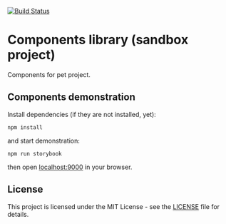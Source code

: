 [![Build Status](https://travis-ci.org/akuskis/components-library.svg?branch=master)](https://travis-ci.org/akuskis/components-library)

# Components library (sandbox project)

Components for pet project.

## Components demonstration

Install dependencies (if they are not installed, yet):

`npm install`

and start demonstration:

`npm run storybook`

then open [localhost:9000](http://127.0.0.1:9000) in your browser.

## License

This project is licensed under the MIT License - see the [LICENSE](LICENSE) file for details.
